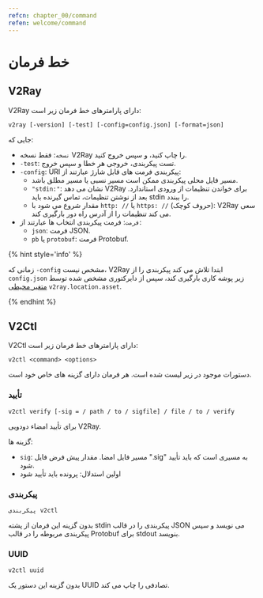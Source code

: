 ```yaml
---
refcn: chapter_00/command
refen: welcome/command
---
```

# خط فرمان

## V2Ray

V2Ray دارای پارامترهای خط فرمان زیر است:

```shell
v2ray [-version] [-test] [-config=config.json] [-format=json]
```

جایی که:

* `نسخه`: فقط نسخه V2Ray را چاپ کنید، و سپس خروج کنید.
* `-test`: تست پیکربندی، خروجی هر خطا و سپس خروج.
* `-config`: URI پیکربندی فرمت های قابل شارژ عبارتند از: 
  * مسیر فایل محلی پیکربندی ممکن است مسیر نسبی یا مسیر مطلق باشد.
  * `"stdin:"`: نشان می دهد V2Ray برای خواندن تنظیمات از ورودی استاندارد. بعد از نوشتن تنظیمات، تماس گیرنده باید stdin را ببندد.
  * مقدار شروع می شود با `http: //` یا `https: //` (حروف کوچک): V2Ray سعی می کند تنظیمات را از آدرس راه دور بارگیری کند.
* `فرمت`: فرمت پیکربندی انتخاب ها عبارتند از: 
  * `json`: فرمت JSON.
  * `pb` یا `protobuf`: فرمت Protobuf.

{% hint style='info' %}

زمانی که `-config` مشخص نیست، V2Ray ابتدا تلاش می کند پیکربندی را از `config.json` زیر پوشه کاری بارگیری کند، سپس از دایرکتوری مشخص شده توسط [متغیر محیطی](../configuration/env.md) `v2ray.location.asset`.

{% endhint %}

## V2Ctl

V2Ctl دارای پارامترهای خط فرمان زیر است:

```shell
v2ctl <command> <options>
```

دستورات موجود در زیر لیست شده است. هر فرمان دارای گزینه های خاص خود است.

### تأیید

`v2ctl verify [-sig = / path / to / sigfile] / file / to / verify`

برای تأیید امضاء دودویی V2Ray.

گزینه ها:

* `sig`: مسیر فایل امضا. مقدار پیش فرض فایل ".sig" به مسیری است که باید تأیید شود.
* اولین استدلال: پرونده باید تأیید شود

### پیکربندی

`پیکربندی v2ctl`

بدون گزینه این فرمان از پشته stdin پیکربندی را در قالب JSON می نویسد و سپس پیکربندی مربوطه را در قالب Protobuf برای stdout بنویسد.

### UUID

`v2ctl uuid`

بدون گزینه این دستور یک UUID تصادفی را چاپ می کند.